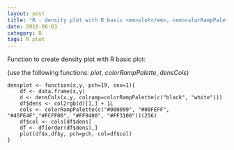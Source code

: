 ```yaml
---
layout: post
title: "R - density plot with R basic <em>plot</em>, <em>colorRampPalette</em>, <em>densCols</em> functions"
date: 2018-06-03
category: R
tags: R plot
---
```


Function to create density plot with R basic plot:


(use the following functions: <em>plot</em>, <em>colorRampPalette</em>, <em>densCols</em>)

```
densplot <- function(x,y, pch=19, cex=1){
	df <- data.frame(x,y)
	d <- densCols(x,y, colramp=colorRampPalette(c("black", "white")))
	df$dens <- col2rgb(d)[1,] + 1L
	cols <- colorRampPalette(c("#000099", "#00FEFF", "#45FE4F","#FCFF00", "#FF9400", "#FF3100"))(256)
	df$col <- cols[df$dens]
	df <- df[order(df$dens),]
	plot(df$x,df$y, pch=pch, col=df$col)
}

```
